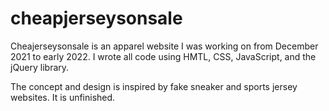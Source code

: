 # cheapjerseysonsale

Cheajerseysonsale is an apparel website I was working on from December 2021 to early 2022. I wrote all code using HMTL, CSS, JavaScript, and the jQuery library.

The concept and design is inspired by fake sneaker and sports jersey websites. It is unfinished.
